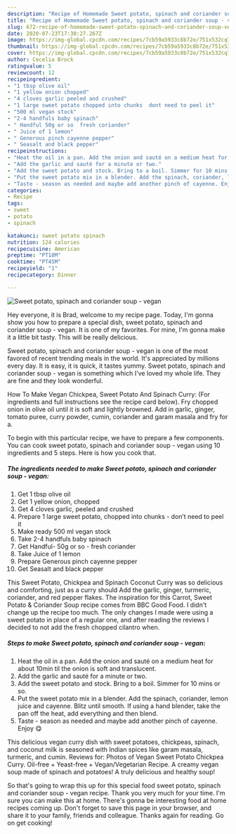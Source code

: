 ```yaml
---
description: "Recipe of Homemade Sweet potato, spinach and coriander soup - vegan"
title: "Recipe of Homemade Sweet potato, spinach and coriander soup - vegan"
slug: 672-recipe-of-homemade-sweet-potato-spinach-and-coriander-soup-vegan
date: 2020-07-23T17:30:27.267Z
image: https://img-global.cpcdn.com/recipes/7cb59a5933c8b72e/751x532cq70/sweet-potato-spinach-and-coriander-soup-vegan-recipe-main-photo.jpg
thumbnail: https://img-global.cpcdn.com/recipes/7cb59a5933c8b72e/751x532cq70/sweet-potato-spinach-and-coriander-soup-vegan-recipe-main-photo.jpg
cover: https://img-global.cpcdn.com/recipes/7cb59a5933c8b72e/751x532cq70/sweet-potato-spinach-and-coriander-soup-vegan-recipe-main-photo.jpg
author: Cecelia Brock
ratingvalue: 5
reviewcount: 12
recipeingredient:
- "1 tbsp olive oil"
- "1 yellow onion chopped"
- "4 cloves garlic peeled and crushed"
- "1 large sweet potato chopped into chunks  dont need to peel it"
- "500 ml vegan stock"
- "2-4 handfuls baby spinach"
- " Handful 50g or so  fresh coriander"
- " Juice of 1 lemon"
- " Generous pinch cayenne pepper"
- " Seasalt and black pepper"
recipeinstructions:
- "Heat the oil in a pan. Add the onion and sauté on a medium heat for about 10min til the onion is soft and translucent."
- "Add the garlic and sauté for a minute or two."
- "Add the sweet potato and stock. Bring to a boil. Simmer for 10 mins or so."
- "Put the sweet potato mix in a blender. Add the spinach, coriander, lemon juice and cayenne. Blitz until smooth. If using a hand blender, take the pan off the heat, add everything and then blend."
- "Taste - season as needed and maybe add another pinch of cayenne. Enjoy 😋"
categories:
- Recipe
tags:
- sweet
- potato
- spinach

katakunci: sweet potato spinach 
nutrition: 124 calories
recipecuisine: American
preptime: "PT18M"
cooktime: "PT45M"
recipeyield: "1"
recipecategory: Dinner

---
```



![Sweet potato, spinach and coriander soup - vegan](https://img-global.cpcdn.com/recipes/7cb59a5933c8b72e/751x532cq70/sweet-potato-spinach-and-coriander-soup-vegan-recipe-main-photo.jpg)

Hey everyone, it is Brad, welcome to my recipe page. Today, I'm gonna show you how to prepare a special dish, sweet potato, spinach and coriander soup - vegan. It is one of my favorites. For mine, I'm gonna make it a little bit tasty. This will be really delicious.

Sweet potato, spinach and coriander soup - vegan is one of the most favored of recent trending meals in the world. It's appreciated by millions every day. It is easy, it is quick, it tastes yummy. Sweet potato, spinach and coriander soup - vegan is something which I've loved my whole life. They are fine and they look wonderful.

How To Make Vegan Chickpea, Sweet Potato And Spinach Curry: (For ingredients and full instructions see the recipe card below). Fry chopped onion in olive oil until it is soft and lightly browned. Add in garlic, ginger, tomato puree, curry powder, cumin, coriander and garam masala and fry for a.


To begin with this particular recipe, we have to prepare a few components. You can cook sweet potato, spinach and coriander soup - vegan using 10 ingredients and 5 steps. Here is how you cook that.

<!--inarticleads1-->

##### The ingredients needed to make Sweet potato, spinach and coriander soup - vegan:

1. Get 1 tbsp olive oil
1. Get 1 yellow onion, chopped
1. Get 4 cloves garlic, peeled and crushed
1. Prepare 1 large sweet potato, chopped into chunks - don’t need to peel it
1. Make ready 500 ml vegan stock
1. Take 2-4 handfuls baby spinach
1. Get  Handful- 50g or so - fresh coriander
1. Take  Juice of 1 lemon
1. Prepare  Generous pinch cayenne pepper
1. Get  Seasalt and black pepper


This Sweet Potato, Chickpea and Spinach Coconut Curry was so delicious and comforting, just as a curry should Add the garlic, ginger, turmeric, coriander, and red pepper flakes. The inspiration for this Carrot, Sweet Potato &amp; Coriander Soup recipe comes from BBC Good Food. I didn&#39;t change up the recipe too much. The only changes I made were using a sweet potato in place of a regular one, and after reading the reviews I decided to not add the fresh chopped cilantro when. 

<!--inarticleads2-->

##### Steps to make Sweet potato, spinach and coriander soup - vegan:

1. Heat the oil in a pan. Add the onion and sauté on a medium heat for about 10min til the onion is soft and translucent.
1. Add the garlic and sauté for a minute or two.
1. Add the sweet potato and stock. Bring to a boil. Simmer for 10 mins or so.
1. Put the sweet potato mix in a blender. Add the spinach, coriander, lemon juice and cayenne. Blitz until smooth. If using a hand blender, take the pan off the heat, add everything and then blend.
1. Taste - season as needed and maybe add another pinch of cayenne. Enjoy 😋


This delicious vegan curry dish with sweet potatoes, chickpeas, spinach, and coconut milk is seasoned with Indian spices like garam masala, turmeric, and cumin. Reviews for: Photos of Vegan Sweet Potato Chickpea Curry. Oil-free + Yeast-free + Vegan/Vegetarian Recipe. A creamy vegan soup made of spinach and potatoes! A truly delicious and healthy soup! 

So that's going to wrap this up for this special food sweet potato, spinach and coriander soup - vegan recipe. Thank you very much for your time. I'm sure you can make this at home. There's gonna be interesting food at home recipes coming up. Don't forget to save this page in your browser, and share it to your family, friends and colleague. Thanks again for reading. Go on get cooking!
